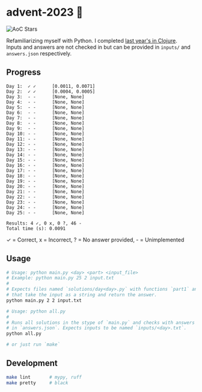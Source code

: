 # advent-2023 🎄

![AoC Stars](https://img.shields.io/badge/4-%F0%9F%8C%9F-yellow)

Refamiliarizing myself with Python. I completed [last year's in Clojure](https://github.com/elh/advent-2022).<br>
Inputs and answers are not checked in but can be provided in `inputs/` and `answers.json` respectively.

## Progress

```
Day 1:	✓ ✓ 	 [0.0011, 0.0071]
Day 2:	✓ ✓ 	 [0.0004, 0.0005]
Day 3:	- - 	 [None, None]
Day 4:	- - 	 [None, None]
Day 5:	- - 	 [None, None]
Day 6:	- - 	 [None, None]
Day 7:	- - 	 [None, None]
Day 8:	- - 	 [None, None]
Day 9:	- - 	 [None, None]
Day 10:	- - 	 [None, None]
Day 11:	- - 	 [None, None]
Day 12:	- - 	 [None, None]
Day 13:	- - 	 [None, None]
Day 14:	- - 	 [None, None]
Day 15:	- - 	 [None, None]
Day 16:	- - 	 [None, None]
Day 17:	- - 	 [None, None]
Day 18:	- - 	 [None, None]
Day 19:	- - 	 [None, None]
Day 20:	- - 	 [None, None]
Day 21:	- - 	 [None, None]
Day 22:	- - 	 [None, None]
Day 23:	- - 	 [None, None]
Day 24:	- - 	 [None, None]
Day 25:	- - 	 [None, None]

Results: 4 ✓, 0 x, 0 ?, 46 -
Total time (s): 0.0091
```

✓ = Correct, x = Incorrect, ? = No answer provided, - = Unimplemented

## Usage

```bash
# Usage: python main.py <day> <part> <input_file>
# Example: python main.py 25 2 input.txt
#
# Expects files named `solutions/day<day>.py` with functions `part1` and `part2`
# that take the input as a string and return the answer.
python main.py 2 2 input.txt

# Usage: python all.py
#
# Runs all solutions in the stype of `main.py` and checks with answers present
# in `answers.json`. Expects inputs to be named `inputs/<day>.txt`.
python all.py

# or just run `make`
```

## Development

```bash
make lint       # mypy, ruff
make pretty     # black
```
